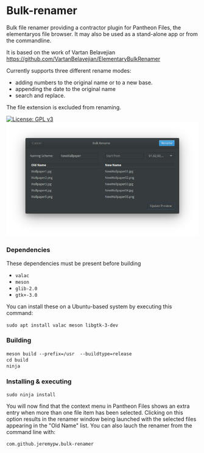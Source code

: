 # Bulk-renamer
Bulk file renamer providing a contractor plugin for Pantheon Files, the elementaryos file browser.
It may also be used as a stand-alone app or from the commandline.

It is based on the work of Vartan Belavejian <https://github.com/VartanBelavejian/ElementaryBulkRenamer>

Currently supports three different rename modes:
* adding numbers to the original name or to a new base.
* appending the date to the original name
* search and replace.

The file extension is excluded from renaming.

[![License: GPL v3](https://img.shields.io/badge/License-GPL%20v3-blue.svg)](http://www.gnu.org/licenses/gpl-3.0)
![Screenshot](/data/Screenshot.png?raw=true "Screenshot")

### Dependencies
These dependencies must be present before building
 - `valac`
 - `meson`
 - `glib-2.0`
 - `gtk+-3.0`

 You can install these on a Ubuntu-based system by executing this command:

 `sudo apt install valac meson libgtk-3-dev`

### Building
```
meson build --prefix=/usr  --buildtype=release
cd build
ninja
```

### Installing & executing
```
sudo ninja install
```

You will now find that the context menu in Pantheon Files shows an extra entry when more than one file item
has been selected. Clicking on this option results in the renamer window being launched with the selected files
appearing in the "Old Name" list.  You can also lauch the renamer from the command line with:
```
com.github.jeremypw.bulk-renamer
```

